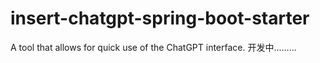 # insert-chatgpt-spring-boot-starter
A tool that allows for quick use of the ChatGPT interface.
开发中.........
